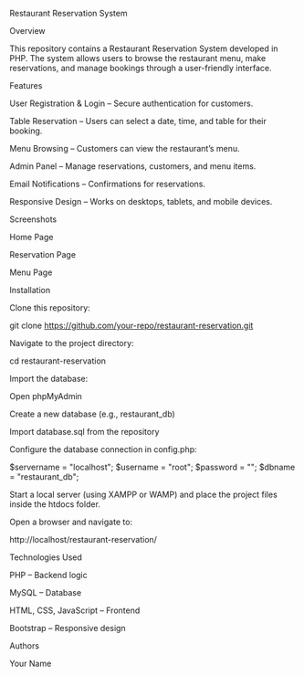 Restaurant Reservation System

Overview

This repository contains a Restaurant Reservation System developed in PHP. The system allows users to browse the restaurant menu, make reservations, and manage bookings through a user-friendly interface.

Features

User Registration & Login – Secure authentication for customers.

Table Reservation – Users can select a date, time, and table for their booking.

Menu Browsing – Customers can view the restaurant’s menu.

Admin Panel – Manage reservations, customers, and menu items.

Email Notifications – Confirmations for reservations.

Responsive Design – Works on desktops, tablets, and mobile devices.

Screenshots

Home Page



Reservation Page



Menu Page



Installation

Clone this repository:

git clone https://github.com/your-repo/restaurant-reservation.git

Navigate to the project directory:

cd restaurant-reservation

Import the database:

Open phpMyAdmin

Create a new database (e.g., restaurant_db)

Import database.sql from the repository

Configure the database connection in config.php:

$servername = "localhost";
$username = "root";
$password = "";
$dbname = "restaurant_db";

Start a local server (using XAMPP or WAMP) and place the project files inside the htdocs folder.

Open a browser and navigate to:

http://localhost/restaurant-reservation/

Technologies Used

PHP – Backend logic

MySQL – Database

HTML, CSS, JavaScript – Frontend

Bootstrap – Responsive design

Authors

Your Name
